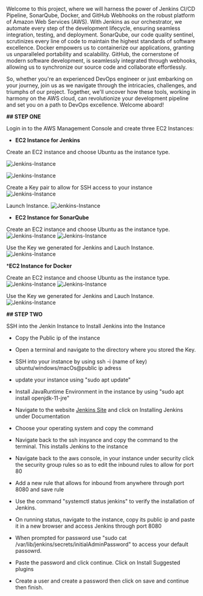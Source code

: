 

 Welcome to this project, where we will harness the power of Jenkins CI/CD Pipeline, SonarQube, Docker, and GitHub Webhooks on the robust platform of Amazon Web Services (AWS). With Jenkins as our orchestrator, we automate every step of the development lifecycle, ensuring seamless integration, testing, and deployment. SonarQube, our code quality sentinel, scrutinizes every line of code to maintain the highest standards of software excellence. Docker empowers us to containerize our applications, granting us unparalleled portability and scalability. GitHub, the cornerstone of modern software development, is seamlessly integrated through webhooks, allowing us to synchronize our source code and collaborate effortlessly.

So, whether you're an experienced DevOps engineer or just embarking on your journey, join us as we navigate through the intricacies, challenges, and triumphs of our project. Together, we'll uncover how these tools, working in harmony on the AWS cloud, can revolutionize your development pipeline and set you on a path to DevOps excellence. Welcome aboard!

**## STEP ONE**

Login in to the AWS Management Console and create three EC2 Instances:

* **EC2 Instance for Jenkins**

Create an EC2 instance and choose Ubuntu as the instance type. 

![Jenkins-Instance](/assets/images/favicon/EC2Jenkins.PNG)

![Jenkins-Instance](/assets/images/favicon/EC2jENKINS2.PNG)

Create a Key pair to allow for SSH access to your instance
![Jenkins-Instance](/assets/images/favicon/EC2JENKINS3.PNG)

Launch Instance.
![Jenkins-Instance](/assets/images/favicon/EC2JENKINS4.PNG)


* **EC2 Instance for SonarQube**

Create an EC2 instance and choose Ubuntu as the instance type. 
![Jenkins-Instance](/assets/images/favicon/EC2SONARQUBE1.PNG)
![Jenkins-Instance](/assets/images/favicon/EC2SONARQUBE2.PNG)

Use the Key we generated for Jenkins and Lauch Instance.
![Jenkins-Instance](/assets/images/favicon/EC2SONARQUBE3.PNG)

***EC2 Instance for Docker**

Create an EC2 instance and choose Ubuntu as the instance type.
![Jenkins-Instance](/assets/images/favicon/EC2DOCKER.PNG)
![Jenkins-Instance](/assets/images/favicon/EC2DOCKER2.PNG)

Use the Key we generated for Jenkins and Lauch Instance.
![Jenkins-Instance](/assets/images/favicon/EC2DOCKER3.PNG)

**## STEP TWO**

SSH into the Jenkin Instance to Install Jenkins into the Instance

* Copy the Public ip of the instance

* Open a terminal and navigate to the directory where you stored the Key.

* SSH into your instance by using ssh -i (name of key) ubuntu/windows/macOs@public ip adress

* update your instance using "sudo apt update"

* Install JavaRuntime Environment in the instance by using "sudo apt install openjdk-11-jre"

* Navigate to the website [Jenkins Site](jenkins.io) and click on Installing Jenkins under Documentation

* Choose your operating system and copy the command

* Navigate back to the ssh insyance and copy the command to the terminal. This installs Jenkins to the instance

* Navigate back to the aws console, in your instance under security click the security group rules so as to edit the inbound rules to allow for port 80

* Add a new rule that allows for inbound from anywhere through port 8080 and save rule

* Use the command "systemctl status jenkins" to verify the installation of Jenkins.

* On running status, navigate to the instance, copy its public ip and paste it in a new browser and access Jenkins through port 8080

* When prompted for password use "sudo cat /var/lib/jenkins/secrets/initialAdminPassword" to access your default passowrd.

* Paste the password and click continue. Click on Install Suggested plugins

* Create a user and create a password then click on save and continue then finish. 

  

  
